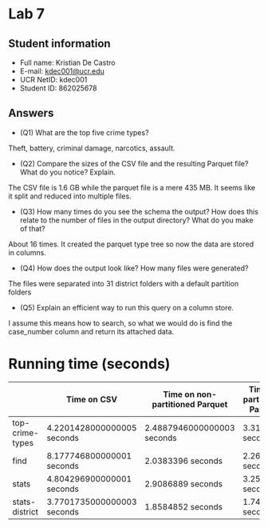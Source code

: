 # Lab 7

## Student information
* Full name: Kristian De Castro
* E-mail: kdec001@ucr.edu
* UCR NetID: kdec001
* Student ID: 862025678

## Answers

* (Q1) What are the top five crime types?

Theft, battery, criminal damage, narcotics, assault.


* (Q2) Compare the sizes of the CSV file and the resulting Parquet file? What do you notice? Explain.

The CSV file is 1.6 GB while the parquet file is a mere 435 MB. It seems like it split and reduced into multiple files.


* (Q3) How many times do you see the schema the output? How does this relate to the number of files in the output directory? What do you make of that?

About 16 times. It created the parquet type tree so now the data are stored in columns.


* (Q4) How does the output look like? How many files were generated?

The files were separated into 31 district folders with a default partition folders


* (Q5) Explain an efficient way to run this query on a column store.

I assume this means how to search, so what we would do is find the case_number column and return its attached data.


# Running time (seconds)

|    |Time on CSV |Time on non-partitioned Parquet | Time on partitioned Parquet
|----------|------------|-----------| ----------|
|top-crime-types|4.2201428000000005 seconds|2.4887946000000003 seconds | 3.3154531 seconds
|find          |8.177746800000001 seconds |2.0383396 seconds |2.2675941 seconds
|stats          |4.804296900000001 seconds|2.9086889 seconds|3.2591652 seconds
|stats-district |3.7701735000000003 seconds|1.8584852 seconds|1.7416669 seconds
